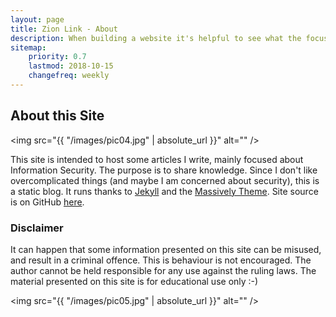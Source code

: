 ```yaml
---
layout: page
title: Zion Link - About
description: When building a website it's helpful to see what the focus of your site is. This page is an example of how to show a website's focus.
sitemap:
    priority: 0.7
    lastmod: 2018-10-15
    changefreq: weekly
---
```

## About this Site

<span class="image left"><img src="{{ "/images/pic04.jpg" | absolute_url }}" alt="" /></span>

This site is intended to host some articles I write, mainly focused about Information Security. The purpose is to share knowledge. Since I don't like overcomplicated things (and maybe I am concerned about security), this is a static blog. It runs thanks to [Jekyll](https://jekyllrb.com) and the [Massively Theme](http://jekyllthemes.org/themes/massively). Site source is on GitHub [here](https://github.com/zionlink/blog).

### Disclaimer
<div class="box">
  <p>
  It can happen that some information presented on this site can be misused, and result in a criminal offence. This is behaviour is not encouraged. The author cannot be held responsible for any use against the ruling laws. The material presented on this site is for educational use only :-)
  </p>
</div>

<span class="image left"><img src="{{ "/images/pic05.jpg" | absolute_url }}" alt="" /></span>